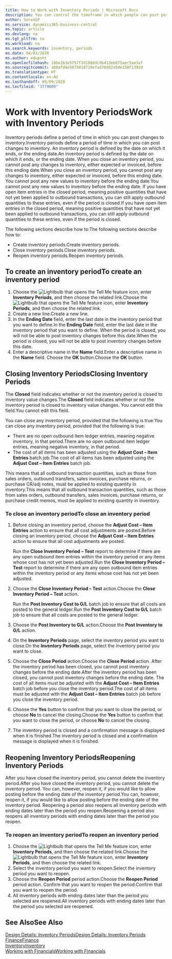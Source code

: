 ```yaml
---
title: How to Work with Inventory Periods | Microsoft Docs
description: You can control the timeframe in which people can post post changes to inventory by defining inventory periods.
author: SorenGP
ms.service: dynamics365-business-central
ms.topic: article
ms.devlang: na
ms.tgt_pltfrm: na
ms.workload: na
ms.search.keywords: inventory, periods
ms.date: 04/01/2020
ms.author: edupont
ms.openlocfilehash: 18be3b3e5757f3d108ddc9b413eb075aec5ae3af
ms.sourcegitcommit: a80afd4e5075018716efad76d82a54e158f1392d
ms.translationtype: HT
ms.contentlocale: en-AU
ms.lasthandoff: 09/09/2020
ms.locfileid: "3779009"
---
```

# <a name="work-with-inventory-periods"></a><span data-ttu-id="1c3db-103">Work with Inventory Periods</span><span class="sxs-lookup"><span data-stu-id="1c3db-103">Work with Inventory Periods</span></span>
<span data-ttu-id="1c3db-104">Inventory periods define a period of time in which you can post changes to inventory.</span><span class="sxs-lookup"><span data-stu-id="1c3db-104">Inventory periods define a period of time in which you can post changes to inventory.</span></span> <span data-ttu-id="1c3db-105">An inventory period is defined by the date on which it ends, or the ending date.</span><span class="sxs-lookup"><span data-stu-id="1c3db-105">An inventory period is defined by the date on which it ends, or the ending date.</span></span> <span data-ttu-id="1c3db-106">When you close an inventory period, you cannot post any changes to inventory, either expected or invoiced, before this ending date.</span><span class="sxs-lookup"><span data-stu-id="1c3db-106">When you close an inventory period, you cannot post any changes to inventory, either expected or invoiced, before this ending date.</span></span> <span data-ttu-id="1c3db-107">You cannot post any new values to inventory before the ending date.</span><span class="sxs-lookup"><span data-stu-id="1c3db-107">You cannot post any new values to inventory before the ending date.</span></span> <span data-ttu-id="1c3db-108">If you have open item entries in the closed period, meaning positive quantities that have not yet been applied to outbound transactions, you can still apply outbound quantities to these entries, even if the period is closed.</span><span class="sxs-lookup"><span data-stu-id="1c3db-108">If you have open item entries in the closed period, meaning positive quantities that have not yet been applied to outbound transactions, you can still apply outbound quantities to these entries, even if the period is closed.</span></span>  

<span data-ttu-id="1c3db-109">The following sections describe how to:</span><span class="sxs-lookup"><span data-stu-id="1c3db-109">The following sections describe how to:</span></span>

* <span data-ttu-id="1c3db-110">Create inventory periods.</span><span class="sxs-lookup"><span data-stu-id="1c3db-110">Create inventory periods.</span></span>  
* <span data-ttu-id="1c3db-111">Close inventory periods.</span><span class="sxs-lookup"><span data-stu-id="1c3db-111">Close inventory periods.</span></span>  
* <span data-ttu-id="1c3db-112">Reopen inventory periods.</span><span class="sxs-lookup"><span data-stu-id="1c3db-112">Reopen inventory periods.</span></span>  

## <a name="to-create-an-inventory-period"></a><span data-ttu-id="1c3db-113">To create an inventory period</span><span class="sxs-lookup"><span data-stu-id="1c3db-113">To create an inventory period</span></span>  
1. <span data-ttu-id="1c3db-114">Choose the ![Lightbulb that opens the Tell Me feature](media/ui-search/search_small.png "Tell me what you want to do") icon, enter **Inventory Periods**, and then choose the related link.</span><span class="sxs-lookup"><span data-stu-id="1c3db-114">Choose the ![Lightbulb that opens the Tell Me feature](media/ui-search/search_small.png "Tell me what you want to do") icon, enter **Inventory Periods**, and then choose the related link.</span></span>  
2. <span data-ttu-id="1c3db-115">Create a new line.</span><span class="sxs-lookup"><span data-stu-id="1c3db-115">Create a new line.</span></span>  
3. <span data-ttu-id="1c3db-116">In the **Ending Date** field, enter the last date in the inventory period that you want to define.</span><span class="sxs-lookup"><span data-stu-id="1c3db-116">In the **Ending Date** field, enter the last date in the inventory period that you want to define.</span></span> <span data-ttu-id="1c3db-117">When the period is closed, you will not be able to post inventory changes before this date.</span><span class="sxs-lookup"><span data-stu-id="1c3db-117">When the period is closed, you will not be able to post inventory changes before this date.</span></span>  
4. <span data-ttu-id="1c3db-118">Enter a descriptive name in the **Name** field.</span><span class="sxs-lookup"><span data-stu-id="1c3db-118">Enter a descriptive name in the **Name** field.</span></span> <span data-ttu-id="1c3db-119">Choose the **OK** button.</span><span class="sxs-lookup"><span data-stu-id="1c3db-119">Choose the **OK** button.</span></span>  

## <a name="closing-inventory-periods"></a><span data-ttu-id="1c3db-120">Closing Inventory Periods</span><span class="sxs-lookup"><span data-stu-id="1c3db-120">Closing Inventory Periods</span></span>  
<span data-ttu-id="1c3db-121">The **Closed** field indicates whether or not the inventory period is closed to inventory value changes.</span><span class="sxs-lookup"><span data-stu-id="1c3db-121">The **Closed** field indicates whether or not the inventory period is closed to inventory value changes.</span></span> <span data-ttu-id="1c3db-122">You cannot edit this field.</span><span class="sxs-lookup"><span data-stu-id="1c3db-122">You cannot edit this field.</span></span>  

<span data-ttu-id="1c3db-123">You can close any inventory period, provided that the following is true:</span><span class="sxs-lookup"><span data-stu-id="1c3db-123">You can close any inventory period, provided that the following is true:</span></span>  

* <span data-ttu-id="1c3db-124">There are no open outbound item ledger entries, meaning negative inventory, in that period.</span><span class="sxs-lookup"><span data-stu-id="1c3db-124">There are no open outbound item ledger entries, meaning negative inventory, in that period.</span></span>  
* <span data-ttu-id="1c3db-125">The cost of all items has been adjusted using the **Adjust Cost – Item Entries** batch job.</span><span class="sxs-lookup"><span data-stu-id="1c3db-125">The cost of all items has been adjusted using the **Adjust Cost – Item Entries** batch job.</span></span>  

<span data-ttu-id="1c3db-126">This means that all outbound transaction quantities, such as those from sales orders, outbound transfers, sales invoices, purchase returns, or purchase CR/adj notes, must be applied to existing quantity in inventory.</span><span class="sxs-lookup"><span data-stu-id="1c3db-126">This means that all outbound transaction quantities, such as those from sales orders, outbound transfers, sales invoices, purchase returns, or purchase credit memos, must be applied to existing quantity in inventory.</span></span>  

### <a name="to-close-an-inventory-period"></a><span data-ttu-id="1c3db-127">To close an inventory period</span><span class="sxs-lookup"><span data-stu-id="1c3db-127">To close an inventory period</span></span>  
1. <span data-ttu-id="1c3db-128">Before closing an inventory period, choose the **Adjust Cost – Item Entries** action to ensure that all cost adjustments are posted.</span><span class="sxs-lookup"><span data-stu-id="1c3db-128">Before closing an inventory period, choose the **Adjust Cost – Item Entries** action to ensure that all cost adjustments are posted.</span></span>

     <span data-ttu-id="1c3db-129">Run the **Close Inventory Period – Test** report to determine if there are any open outbound item entries within the inventory period or any items whose cost has not yet been adjusted.</span><span class="sxs-lookup"><span data-stu-id="1c3db-129">Run the **Close Inventory Period – Test** report to determine if there are any open outbound item entries within the inventory period or any items whose cost has not yet been adjusted.</span></span>  
2. <span data-ttu-id="1c3db-130">Choose the **Close Inventory Period – Test** action.</span><span class="sxs-lookup"><span data-stu-id="1c3db-130">Choose the **Close Inventory Period – Test** action.</span></span>  

     <span data-ttu-id="1c3db-131">Run the **Post Inventory Cost to G/L** batch job to ensure that all costs are posted to the general ledger.</span><span class="sxs-lookup"><span data-stu-id="1c3db-131">Run the **Post Inventory Cost to G/L** batch job to ensure that all costs are posted to the general ledger.</span></span>  
3. <span data-ttu-id="1c3db-132">Choose the **Post Inventory to G/L** action.</span><span class="sxs-lookup"><span data-stu-id="1c3db-132">Choose the **Post Inventory to G/L** action.</span></span>  
4. <span data-ttu-id="1c3db-133">On the **Inventory Periods** page, select the inventory period you want to close.</span><span class="sxs-lookup"><span data-stu-id="1c3db-133">On the **Inventory Periods** page, select the inventory period you want to close.</span></span>  
5. <span data-ttu-id="1c3db-134">Choose the **Close Period** action.</span><span class="sxs-lookup"><span data-stu-id="1c3db-134">Choose the **Close Period** action.</span></span> <span data-ttu-id="1c3db-135">After the inventory period has been closed, you cannot post inventory changes before the ending date.</span><span class="sxs-lookup"><span data-stu-id="1c3db-135">After the inventory period has been closed, you cannot post inventory changes before the ending date.</span></span> <span data-ttu-id="1c3db-136">The cost of all items must be adjusted with the **Adjust Cost – Item Entries** batch job before you close the inventory period.</span><span class="sxs-lookup"><span data-stu-id="1c3db-136">The cost of all items must be adjusted with the **Adjust Cost – Item Entries** batch job before you close the inventory period.</span></span>  
6. <span data-ttu-id="1c3db-137">Choose the **Yes** button to confirm that you want to close the period, or choose **No** to cancel the closing.</span><span class="sxs-lookup"><span data-stu-id="1c3db-137">Choose the **Yes** button to confirm that you want to close the period, or choose **No** to cancel the closing.</span></span>  
7. <span data-ttu-id="1c3db-138">The inventory period is closed and a confirmation message is displayed when it is finished.</span><span class="sxs-lookup"><span data-stu-id="1c3db-138">The inventory period is closed and a confirmation message is displayed when it is finished.</span></span>  

## <a name="reopening-inventory-periods"></a><span data-ttu-id="1c3db-139">Reopening Inventory Periods</span><span class="sxs-lookup"><span data-stu-id="1c3db-139">Reopening Inventory Periods</span></span>  
<span data-ttu-id="1c3db-140">After you have closed the inventory period, you cannot delete the inventory period.</span><span class="sxs-lookup"><span data-stu-id="1c3db-140">After you have closed the inventory period, you cannot delete the inventory period.</span></span> <span data-ttu-id="1c3db-141">You can, however, reopen it, if you would like to allow posting before the ending date of the inventory period.</span><span class="sxs-lookup"><span data-stu-id="1c3db-141">You can, however, reopen it, if you would like to allow posting before the ending date of the inventory period.</span></span> <span data-ttu-id="1c3db-142">Reopening a period also reopens all inventory periods with ending dates later than the period you reopen.</span><span class="sxs-lookup"><span data-stu-id="1c3db-142">Reopening a period also reopens all inventory periods with ending dates later than the period you reopen.</span></span>  

### <a name="to-reopen-an-inventory-period"></a><span data-ttu-id="1c3db-143">To reopen an inventory period</span><span class="sxs-lookup"><span data-stu-id="1c3db-143">To reopen an inventory period</span></span>  
1. <span data-ttu-id="1c3db-144">Choose the ![Lightbulb that opens the Tell Me feature](media/ui-search/search_small.png "Tell me what you want to do") icon, enter **Inventory Periods**, and then choose the related link.</span><span class="sxs-lookup"><span data-stu-id="1c3db-144">Choose the ![Lightbulb that opens the Tell Me feature](media/ui-search/search_small.png "Tell me what you want to do") icon, enter **Inventory Periods**, and then choose the related link.</span></span>  
2. <span data-ttu-id="1c3db-145">Select the inventory period you want to reopen.</span><span class="sxs-lookup"><span data-stu-id="1c3db-145">Select the inventory period you want to reopen.</span></span>  
3. <span data-ttu-id="1c3db-146">Choose the **Reopen Period** period action.</span><span class="sxs-lookup"><span data-stu-id="1c3db-146">Choose the **Reopen Period** period action.</span></span> <span data-ttu-id="1c3db-147">Confirm that you want to reopen the period.</span><span class="sxs-lookup"><span data-stu-id="1c3db-147">Confirm that you want to reopen the period.</span></span>  
4. <span data-ttu-id="1c3db-148">All inventory periods with ending dates later than the period you selected are reopened.</span><span class="sxs-lookup"><span data-stu-id="1c3db-148">All inventory periods with ending dates later than the period you selected are reopened.</span></span>  

## <a name="see-also"></a><span data-ttu-id="1c3db-149">See Also</span><span class="sxs-lookup"><span data-stu-id="1c3db-149">See Also</span></span>  
[<span data-ttu-id="1c3db-150">Design Details: Inventory Periods</span><span class="sxs-lookup"><span data-stu-id="1c3db-150">Design Details: Inventory Periods</span></span>](design-details-inventory-periods.md)  
[<span data-ttu-id="1c3db-151">Finance</span><span class="sxs-lookup"><span data-stu-id="1c3db-151">Finance</span></span>](finance.md)  
[<span data-ttu-id="1c3db-152">Inventory</span><span class="sxs-lookup"><span data-stu-id="1c3db-152">Inventory</span></span>](inventory-manage-inventory.md)  
[<span data-ttu-id="1c3db-153">Working with Financials</span><span class="sxs-lookup"><span data-stu-id="1c3db-153">Working with Financials</span></span>](ui-work-product.md)
